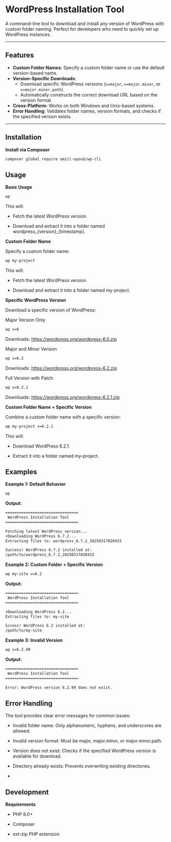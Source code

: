 # WordPress Installation Tool

A command-line tool to download and install any version of WordPress with custom folder naming. Perfect for developers who need to quickly set up WordPress instances.

---

## Features

- **Custom Folder Names**: Specify a custom folder name or use the default version-based name.
- **Version-Specific Downloads**:
  - Download specific WordPress versions (`v=major`, `v=major.minor`, or `v=major.minor.path`).
  - Automatically constructs the correct download URL based on the version format.
- **Cross-Platform**: Works on both Windows and Unix-based systems.
- **Error Handling**: Validates folder names, version formats, and checks if the specified version exists.

---

## Installation


**Install via Composer**

```bash
composer global require amzil-ayoub/wp-cli
```

## Usage

**Basic Usage**

```bash
wp
```

This will:

- Fetch the latest WordPress version.

- Download and extract it into a folder named wordpress_{version}_{timestamp}.

**Custom Folder Name**

Specify a custom folder name:

```bash
wp my-project
```

This will:

- Fetch the latest WordPress version.

- Download and extract it into a folder named my-project.

**Specific WordPress Version**

Download a specific version of WordPress:

Major Version Only
```bash
wp v=6
```

Downloads: https://wordpress.org/wordpress-6.0.zip

Major and Minor Version

```bash
wp v=6.2
```

Downloads: https://wordpress.org/wordpress-6.2.zip

Full Version with Patch

```bash
wp v=6.2.1
```
Downloads: https://wordpress.org/wordpress-6.2.1.zip

**Custom Folder Name + Specific Version**

Combine a custom folder name with a specific version:

```bash
wp my-project v=6.2.1
```

This will:

- Download WordPress 6.2.1.

- Extract it into a folder named my-project.

## Examples

**Example 1: Default Behavior**

```bash
wp
```
**Output:**

```bash
================================
 WordPress Installation Tool
================================

Fetching latest WordPress version...
⬇Downloading WordPress 6.7.2...
Extracting files to: wordpress_6.7.2_20250317020433

Success! WordPress 6.7.2 installed at:
/path/to/wordpress_6.7.2_20250317020433
```

**Example 2: Custom Folder + Specific Version**

```bash
wp my-site v=6.2
```

**Output:**

```bash
================================
 WordPress Installation Tool
================================

⬇Downloading WordPress 6.2...
Extracting files to: my-site

Sccess! WordPress 6.2 installed at:
/path/to/my-site
```

**Example 3: Invalid Version**

```bash
wp v=6.2.99
```

**Output:**

```bash
================================
 WordPress Installation Tool
================================

Error: WordPress version 6.2.99 does not exist.
```

## Error Handling

The tool provides clear error messages for common issues:

- Invalid folder name: Only alphanumeric, hyphens, and underscores are allowed.

- Invalid version format: Must be major, major.minor, or major.minor.path.

- Version does not exist: Checks if the specified WordPress version is available for download.

- Directory already exists: Prevents overwriting existing directories.
- 
## Development

**Requirements**

- PHP 8.0+

- Composer

- ext-zip PHP extension

